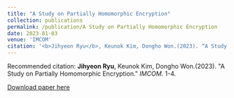```yaml
---
title: "A Study on Partially Homomorphic Encryption"
collection: publications
permalink: /publication/A Study on Partially Homomorphic Encryption
date: 2023-01-03
venue: 'IMCOM'
citation: '<b>Jihyeon Ryu</b>, Keunok Kim, Dongho Won.(2023). “A Study on Partially Homomorphic Encryption.” <i>IMCOM</i>. 1-4.'
---
```


Recommended citation: **Jihyeon Ryu**, Keunok Kim, Dongho Won.(2023). "A Study on Partially Homomorphic Encryption." *IMCOM*. 1-4. 

[Download paper here](http://janicejihyeon.github.io/files/IMCOM2023_Jihyeon.pdf)
